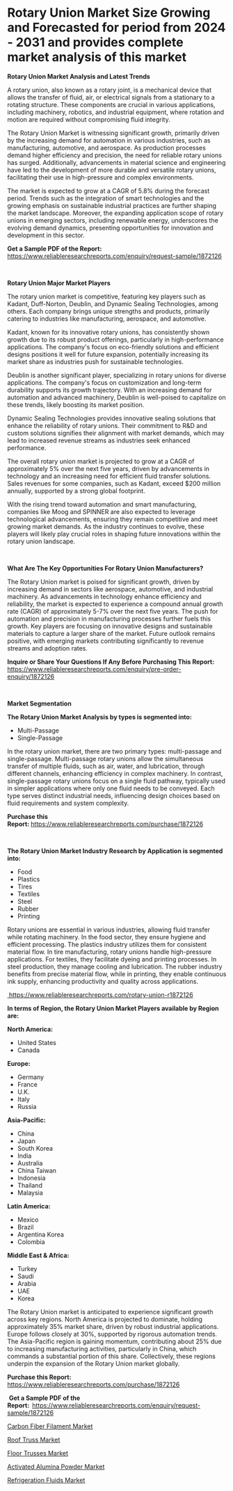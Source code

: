 <p><h1>Rotary Union Market Size Growing and Forecasted for period from 2024 - 2031 and provides complete market analysis of this market</h1></p><p><strong>Rotary Union Market Analysis and Latest Trends</strong></p>
<p><p>A rotary union, also known as a rotary joint, is a mechanical device that allows the transfer of fluid, air, or electrical signals from a stationary to a rotating structure. These components are crucial in various applications, including machinery, robotics, and industrial equipment, where rotation and motion are required without compromising fluid integrity.</p><p>The Rotary Union Market is witnessing significant growth, primarily driven by the increasing demand for automation in various industries, such as manufacturing, automotive, and aerospace. As production processes demand higher efficiency and precision, the need for reliable rotary unions has surged. Additionally, advancements in material science and engineering have led to the development of more durable and versatile rotary unions, facilitating their use in high-pressure and complex environments.</p><p>The market is expected to grow at a CAGR of 5.8% during the forecast period. Trends such as the integration of smart technologies and the growing emphasis on sustainable industrial practices are further shaping the market landscape. Moreover, the expanding application scope of rotary unions in emerging sectors, including renewable energy, underscores the evolving demand dynamics, presenting opportunities for innovation and development in this sector.</p></p>
<p><strong>Get a Sample PDF of the Report:&nbsp;</strong> <a href="https://www.reliableresearchreports.com/enquiry/request-sample/1872126?utm_campaign=12&utm_medium=2&utm_source=Github&utm_content=ia&utm_term=07112024&utm_id=rotary-union">https://www.reliableresearchreports.com/enquiry/request-sample/1872126</a></p>
<p>&nbsp;</p>
<p><strong>Rotary Union Major Market Players</strong></p>
<p><p>The rotary union market is competitive, featuring key players such as Kadant, Duff-Norton, Deublin, and Dynamic Sealing Technologies, among others. Each company brings unique strengths and products, primarily catering to industries like manufacturing, aerospace, and automotive.</p><p>Kadant, known for its innovative rotary unions, has consistently shown growth due to its robust product offerings, particularly in high-performance applications. The company's focus on eco-friendly solutions and efficient designs positions it well for future expansion, potentially increasing its market share as industries push for sustainable technologies.</p><p>Deublin is another significant player, specializing in rotary unions for diverse applications. The company's focus on customization and long-term durability supports its growth trajectory. With an increasing demand for automation and advanced machinery, Deublin is well-poised to capitalize on these trends, likely boosting its market position.</p><p>Dynamic Sealing Technologies provides innovative sealing solutions that enhance the reliability of rotary unions. Their commitment to R&D and custom solutions signifies their alignment with market demands, which may lead to increased revenue streams as industries seek enhanced performance.</p><p>The overall rotary union market is projected to grow at a CAGR of approximately 5% over the next five years, driven by advancements in technology and an increasing need for efficient fluid transfer solutions. Sales revenues for some companies, such as Kadant, exceed $200 million annually, supported by a strong global footprint.</p><p>With the rising trend toward automation and smart manufacturing, companies like Moog and SPINNER are also expected to leverage technological advancements, ensuring they remain competitive and meet growing market demands. As the industry continues to evolve, these players will likely play crucial roles in shaping future innovations within the rotary union landscape.</p></p>
<p>&nbsp;</p>
<p><strong>What Are The Key Opportunities For Rotary Union Manufacturers?</strong></p>
<p><p>The Rotary Union market is poised for significant growth, driven by increasing demand in sectors like aerospace, automotive, and industrial machinery. As advancements in technology enhance efficiency and reliability, the market is expected to experience a compound annual growth rate (CAGR) of approximately 5-7% over the next five years. The push for automation and precision in manufacturing processes further fuels this growth. Key players are focusing on innovative designs and sustainable materials to capture a larger share of the market. Future outlook remains positive, with emerging markets contributing significantly to revenue streams and adoption rates.</p></p>
<p><strong>Inquire or Share Your Questions If Any Before Purchasing This Report:</strong> <a href="https://www.reliableresearchreports.com/enquiry/pre-order-enquiry/1872126?utm_campaign=12&utm_medium=2&utm_source=Github&utm_content=ia&utm_term=07112024&utm_id=rotary-union">https://www.reliableresearchreports.com/enquiry/pre-order-enquiry/1872126</a></p>
<p>&nbsp;</p>
<p><strong>Market Segmentation</strong></p>
<p><strong>The Rotary Union Market Analysis by types is segmented into:</strong></p>
<p><ul><li>Multi-Passage</li><li>Single-Passage</li></ul></p>
<p><p>In the rotary union market, there are two primary types: multi-passage and single-passage. Multi-passage rotary unions allow the simultaneous transfer of multiple fluids, such as air, water, and lubrication, through different channels, enhancing efficiency in complex machinery. In contrast, single-passage rotary unions focus on a single fluid pathway, typically used in simpler applications where only one fluid needs to be conveyed. Each type serves distinct industrial needs, influencing design choices based on fluid requirements and system complexity.</p></p>
<p><strong>Purchase this Report:&nbsp;</strong><a href="https://www.reliableresearchreports.com/purchase/1872126?utm_campaign=12&utm_medium=2&utm_source=Github&utm_content=ia&utm_term=07112024&utm_id=rotary-union">https://www.reliableresearchreports.com/purchase/1872126</a></p>
<p>&nbsp;</p>
<p><strong>The Rotary Union Market Industry Research by Application is segmented into:</strong></p>
<p><ul><li>Food</li><li>Plastics</li><li>Tires</li><li>Textiles</li><li>Steel</li><li>Rubber</li><li>Printing</li></ul></p>
<p><p>Rotary unions are essential in various industries, allowing fluid transfer while rotating machinery. In the food sector, they ensure hygiene and efficient processing. The plastics industry utilizes them for consistent material flow. In tire manufacturing, rotary unions handle high-pressure applications. For textiles, they facilitate dyeing and printing processes. In steel production, they manage cooling and lubrication. The rubber industry benefits from precise material flow, while in printing, they enable continuous ink supply, enhancing productivity and quality across applications.</p></p>
<p><a href="https://www.reliableresearchreports.com/rotary-union-r1872126?utm_campaign=12&utm_medium=2&utm_source=Github&utm_content=ia&utm_term=07112024&utm_id=rotary-union">&nbsp;https://www.reliableresearchreports.com/rotary-union-r1872126</a></p>
<p><strong>In terms of Region, the Rotary Union Market Players available by Region are:</strong></p>
<p>
    <p> <strong> North America: </strong>
        <ul>
            <li>United States</li>
            <li>Canada</li>
        </ul>
        </p> 
    <p> <strong> Europe: </strong>
        <ul>
            <li>Germany</li>
            <li>France</li>
            <li>U.K.</li>
            <li>Italy</li>
            <li>Russia</li>
        </ul>
        </p> 
    <p> <strong> Asia-Pacific: </strong>
        <ul>
            <li>China</li>
            <li>Japan</li>
            <li>South Korea</li>
            <li>India</li>
            <li>Australia</li>
            <li>China Taiwan</li>
            <li>Indonesia</li>
            <li>Thailand</li>
            <li>Malaysia</li>
        </ul>
        </p> 
    <p> <strong> Latin America: </strong>
        <ul>
            <li>Mexico</li>
            <li>Brazil</li>
            <li>Argentina Korea</li>
            <li>Colombia</li>
        </ul>
        </p> 
    <p> <strong> Middle East & Africa: </strong>
        <ul>
            <li>Turkey</li>
            <li>Saudi</li>
            <li>Arabia</li>
            <li>UAE</li>
            <li>Korea</li>
        </ul>
    </p>
    </p>
<p><p>The Rotary Union market is anticipated to experience significant growth across key regions. North America is projected to dominate, holding approximately 35% market share, driven by robust industrial applications. Europe follows closely at 30%, supported by rigorous automation trends. The Asia-Pacific region is gaining momentum, contributing about 25% due to increasing manufacturing activities, particularly in China, which commands a substantial portion of this share. Collectively, these regions underpin the expansion of the Rotary Union market globally.</p></p>
<p><strong>Purchase this Report: </strong><a href="https://www.reliableresearchreports.com/purchase/1872126?utm_campaign=12&utm_medium=2&utm_source=Github&utm_content=ia&utm_term=07112024&utm_id=rotary-union">https://www.reliableresearchreports.com/purchase/1872126</a></p>
<p>&nbsp;<strong>Get a Sample PDF of the Report:&nbsp;&nbsp;</strong><a href="https://www.reliableresearchreports.com/enquiry/request-sample/1872126?utm_campaign=12&utm_medium=2&utm_source=Github&utm_content=ia&utm_term=07112024&utm_id=rotary-union">https://www.reliableresearchreports.com/enquiry/request-sample/1872126</a></p>
<p><strong></strong></p>
<p><p><a href="https://github.com/tewellnudorennk/Market-Research-Report-List-1/blob/main/carbon-fiber-filament-market.md?utm_campaign=12&utm_medium=2&utm_source=Github&utm_content=ia&utm_term=07112024&utm_id=rotary-union">Carbon Fiber Filament Market</a></p><p><a href="https://github.com/shauntarfpso/Market-Research-Report-List-1/blob/main/roof-truss-market.md?utm_campaign=12&utm_medium=2&utm_source=Github&utm_content=ia&utm_term=07112024&utm_id=rotary-union">Roof Truss Market</a></p><p><a href="https://github.com/keitelmoprotinu/Market-Research-Report-List-1/blob/main/floor-trusses-market.md?utm_campaign=12&utm_medium=2&utm_source=Github&utm_content=ia&utm_term=07112024&utm_id=rotary-union">Floor Trusses Market</a></p><p><a href="https://github.com/lavenaz9fufin/Market-Research-Report-List-1/blob/main/activated-alumina-powder-market.md?utm_campaign=12&utm_medium=2&utm_source=Github&utm_content=ia&utm_term=07112024&utm_id=rotary-union">Activated Alumina Powder Market</a></p><p><a href="https://github.com/GenaGaines34/Market-Research-Report-List-1/blob/main/refrigeration-fluids-market.md?utm_campaign=12&utm_medium=2&utm_source=Github&utm_content=ia&utm_term=07112024&utm_id=rotary-union">Refrigeration Fluids Market</a></p></p>